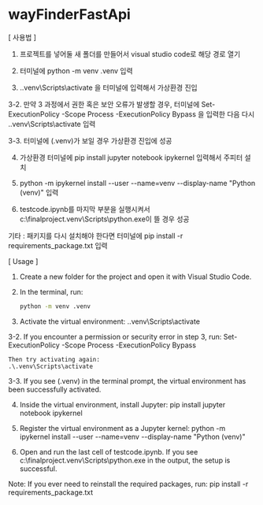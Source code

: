 # wayFinderFastApi

[ 사용법 ]

1. 프로젝트를 넣어둘 새 폴더를 만들어서 visual studio code로 해당 경로 열기

2. 터미널에 python -m venv .venv 입력

3. .\.venv\Scripts\activate 을 터미널에 입력해서 가상환경 진입

3-2. 만약 3 과정에서 권한 혹은 보안 오류가 발생할 경우, 터미널에
Set-ExecutionPolicy -Scope Process -ExecutionPolicy Bypass 을 입력한 다음 다시 .\.venv\Scripts\activate 입력

3-3. 터미널에 (.venv)가 보일 경우 가상환경 진입에 성공

4. 가상환경 터미널에 pip install jupyter notebook ipykernel 입력해서 주피터 설치

5. python -m ipykernel install --user --name=venv --display-name "Python (venv)" 입력

6. testcode.ipynb를 마지막 부분을 실행시켜서 c:\finalproject\.venv\Scripts\python.exe이 뜰 경우 성공

기타 : 패키지를 다시 설치해야 한다면 터미널에 pip install -r requirements_package.txt 입력


[ Usage ]

1. Create a new folder for the project and open it with Visual Studio Code.

2. In the terminal, run:
   ```bash
   python -m venv .venv

3. Activate the virtual environment:
   .\.venv\Scripts\activate

3-2. If you encounter a permission or security error in step 3, run:
    Set-ExecutionPolicy -Scope Process -ExecutionPolicy Bypass

    Then try activating again:
    .\.venv\Scripts\activate

3-3. If you see (.venv) in the terminal prompt, the virtual environment has been successfully activated.

4. Inside the virtual environment, install Jupyter:
   pip install jupyter notebook ipykernel

5. Register the virtual environment as a Jupyter kernel:
   python -m ipykernel install --user --name=venv --display-name "Python (venv)"

6. Open and run the last cell of testcode.ipynb.
   If you see c:\finalproject\.venv\Scripts\python.exe in the output, the setup is successful.

Note: If you ever need to reinstall the required packages, run:
      pip install -r requirements_package.txt


